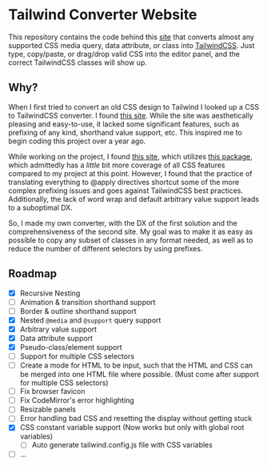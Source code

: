 # Tailwind Converter Website

This repository contains the code behind this [site](https://csstotailwind.vercel.app) that converts almost any supported CSS media query, data attribute, or class into [TailwindCSS](https://github.com/tailwindlabs/tailwindcss). Just type, copy/paste, or drag/drop valid CSS into the editor panel, and the correct TailwindCSS classes will show up.

## Why?

When I first tried to convert an old CSS design to Tailwind I looked up a CSS to TailwindCSS converter. I found [this site](https://tailwind-converter.netlify.app/). While the site was aesthetically pleasing and easy-to-use, it lacked some significant features, such as prefixing of any kind, shorthand value support, etc. This inspired me to begin coding this project over a year ago. 

While working on the project, I found [this site](https://transform.tools/css-to-tailwind), which utilizes [this package](https://github.com/Jackardios/css-to-tailwindcss), which admittedly has a *little* bit more coverage of all CSS features compared to my project at this point. However, I found that the practice of translating everything to @apply directives shortcut some of the more complex prefixing issues and goes against TailwindCSS best practices.  Additionally, the lack of word wrap and default arbitrary value support leads to a suboptimal DX.

So, I made my own converter, with the DX of the first solution and the comprehensiveness of the second site. My goal was to make it as easy as possible to copy any subset of classes in any format needed, as well as to reduce the number of different selectors by using prefixes.

## Roadmap

- [x] Recursive Nesting
- [ ] Animation & transition shorthand support
- [ ] Border & outline shorthand support
- [x] Nested `@media` and `@support` query support
- [x] Arbitrary value support
- [x] Data attribute support
- [x] Pseudo-class/element support 
- [ ] Support for multiple CSS selectors
- [ ] Create a mode for HTML to be input, such that the HTML and CSS can be merged into one HTML file where possible. (Must come after support for multiple CSS selectors)
- [ ] Fix browser favicon
- [ ] Fix CodeMirror's error highlighting 
- [ ] Resizable panels
- [ ] Error handling bad CSS and resetting the display without getting stuck
- [x] CSS constant variable support (Now works but only with global root variables)
	- [ ] Auto generate tailwind.config.js file with CSS variables
- [ ] ...
